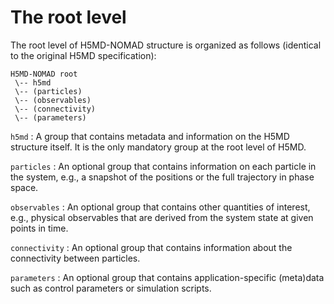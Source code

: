 # The root level

The root level of H5MD-NOMAD structure is organized as follows (identical to the original H5MD specification):

    H5MD-NOMAD root
     \-- h5md
     \-- (particles)
     \-- (observables)
     \-- (connectivity)
     \-- (parameters)

`h5md`
:   A group that contains metadata and information on the H5MD structure
    itself. It is the only mandatory group at the root level of H5MD.

`particles`
:   An optional group that contains information on each particle in the system,
    e.g., a snapshot of the positions or the full trajectory in phase space.

`observables`
:   An optional group that contains other quantities of interest, e.g.,
    physical observables that are derived from the system state at given points
    in time.

`connectivity`
:   An optional group that contains information about the connectivity between particles.

`parameters`
:   An optional group that contains application-specific (meta)data such as
    control parameters or simulation scripts.













